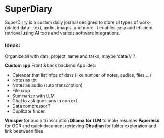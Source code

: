 # SuperDiary

SuperDiary is a custom daily journal designed to store all types of work-related data—text, audio, images, and more. It enables easy and efficient retrieval using AI tools and various software integrations.

### Ideas:
Organize all with date, project_name and tasks, maybe /data/<date>/<project>/<folders> ?

**Custom app** Front & back backend
App idea:
- Calendar that list infos of days (like number of notes, audios, files ...)
- Notes as txt
- Notes as audio (auto transcription)
- File drop
- Summarize with LLM
- Chat to ask questions in context
- Data compressor ?
- Duplicate finder

**Whisper** for audio transcription
**Ollama for LLM** to make resumes
**Paperless** for OCR and quick document retrieving
**Obsidian** for folder exploration and link beetween files